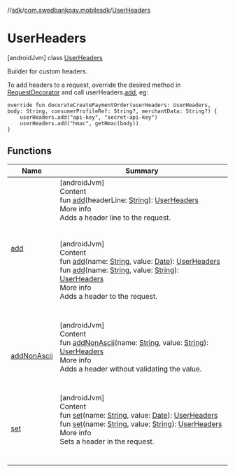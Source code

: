 //[sdk](../../../index.md)/[com.swedbankpay.mobilesdk](../index.md)/[UserHeaders](index.md)



# UserHeaders  
 [androidJvm] class [UserHeaders](index.md)

Builder for custom headers.



To add headers to a request, override the desired method in [RequestDecorator](../-request-decorator/index.md) and call userHeaders.[add](add.md), eg:

    override fun decorateCreatePaymentOrder(userHeaders: UserHeaders, body: String, consumerProfileRef: String?, merchantData: String?) {
        userHeaders.add("api-key", "secret-api-key")
        userHeaders.add("hmac", getHmac(body))
    }   


## Functions  
  
|  Name |  Summary | 
|---|---|
| <a name="com.swedbankpay.mobilesdk/UserHeaders/add/#kotlin.String/PointingToDeclaration/"></a>[add](add.md)| <a name="com.swedbankpay.mobilesdk/UserHeaders/add/#kotlin.String/PointingToDeclaration/"></a>[androidJvm]  <br>Content  <br>fun [add](add.md)(headerLine: [String](https://kotlinlang.org/api/latest/jvm/stdlib/kotlin/-string/index.html)): [UserHeaders](index.md)  <br>More info  <br>Adds a header line to the request.  <br><br><br>[androidJvm]  <br>Content  <br>fun [add](add.md)(name: [String](https://kotlinlang.org/api/latest/jvm/stdlib/kotlin/-string/index.html), value: [Date](https://developer.android.com/reference/kotlin/java/util/Date.html)): [UserHeaders](index.md)  <br>fun [add](add.md)(name: [String](https://kotlinlang.org/api/latest/jvm/stdlib/kotlin/-string/index.html), value: [String](https://kotlinlang.org/api/latest/jvm/stdlib/kotlin/-string/index.html)): [UserHeaders](index.md)  <br>More info  <br>Adds a header to the request.  <br><br><br>|
| <a name="com.swedbankpay.mobilesdk/UserHeaders/addNonAscii/#kotlin.String#kotlin.String/PointingToDeclaration/"></a>[addNonAscii](add-non-ascii.md)| <a name="com.swedbankpay.mobilesdk/UserHeaders/addNonAscii/#kotlin.String#kotlin.String/PointingToDeclaration/"></a>[androidJvm]  <br>Content  <br>fun [addNonAscii](add-non-ascii.md)(name: [String](https://kotlinlang.org/api/latest/jvm/stdlib/kotlin/-string/index.html), value: [String](https://kotlinlang.org/api/latest/jvm/stdlib/kotlin/-string/index.html)): [UserHeaders](index.md)  <br>More info  <br>Adds a header without validating the value.  <br><br><br>|
| <a name="com.swedbankpay.mobilesdk/UserHeaders/set/#kotlin.String#java.util.Date/PointingToDeclaration/"></a>[set](set.md)| <a name="com.swedbankpay.mobilesdk/UserHeaders/set/#kotlin.String#java.util.Date/PointingToDeclaration/"></a>[androidJvm]  <br>Content  <br>fun [set](set.md)(name: [String](https://kotlinlang.org/api/latest/jvm/stdlib/kotlin/-string/index.html), value: [Date](https://developer.android.com/reference/kotlin/java/util/Date.html)): [UserHeaders](index.md)  <br>fun [set](set.md)(name: [String](https://kotlinlang.org/api/latest/jvm/stdlib/kotlin/-string/index.html), value: [String](https://kotlinlang.org/api/latest/jvm/stdlib/kotlin/-string/index.html)): [UserHeaders](index.md)  <br>More info  <br>Sets a header in the request.  <br><br><br>|

